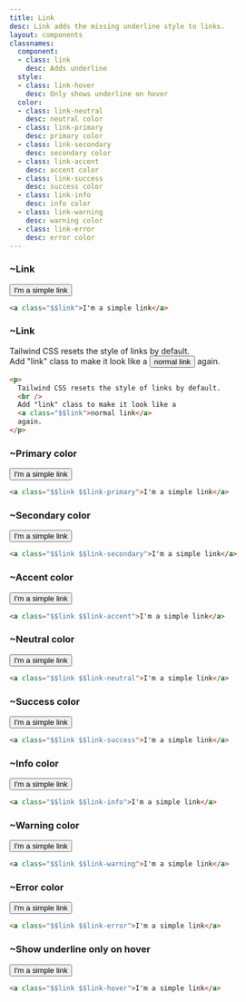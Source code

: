 ```yaml
---
title: Link
desc: Link adds the missing underline style to links.
layout: components
classnames:
  component:
  - class: link
    desc: Adds underline
  style:
  - class: link-hover
    desc: Only shows underline on hover
  color:
  - class: link-neutral
    desc: neutral color
  - class: link-primary
    desc: primary color
  - class: link-secondary
    desc: secondary color
  - class: link-accent
    desc: accent color
  - class: link-success
    desc: success color
  - class: link-info
    desc: info color
  - class: link-warning
    desc: warning color
  - class: link-error
    desc: error color
---
```


<script>
  import Component from "$components/Component.svelte"
</script>

### ~Link
<button class="link">I'm a simple link</button>

```html
<a class="$$link">I'm a simple link</a>
```


### ~Link
<p>Tailwind CSS resets the style of links by default.
  <br/>
  Add "link" class to make it look like a
  <button class="link">normal link</button> again.
</p>

```html
<p>
  Tailwind CSS resets the style of links by default.
  <br />
  Add "link" class to make it look like a
  <a class="$$link">normal link</a>
  again.
</p>
```


### ~Primary color
<button class="link link-primary">I'm a simple link</button>

```html
<a class="$$link $$link-primary">I'm a simple link</a>
```


### ~Secondary color
<button class="link link-secondary">I'm a simple link</button>

```html
<a class="$$link $$link-secondary">I'm a simple link</a>
```


### ~Accent color
<button class="link link-accent">I'm a simple link</button>

```html
<a class="$$link $$link-accent">I'm a simple link</a>
```


### ~Neutral color
<button class="link link-neutral">I'm a simple link</button>

```html
<a class="$$link $$link-neutral">I'm a simple link</a>
```


### ~Success color
<button class="link link-success">I'm a simple link</button>

```html
<a class="$$link $$link-success">I'm a simple link</a>
```


### ~Info color
<button class="link link-info">I'm a simple link</button>

```html
<a class="$$link $$link-info">I'm a simple link</a>
```


### ~Warning color
<button class="link link-warning">I'm a simple link</button>

```html
<a class="$$link $$link-warning">I'm a simple link</a>
```


### ~Error color
<button class="link link-error">I'm a simple link</button>

```html
<a class="$$link $$link-error">I'm a simple link</a>
```


### ~Show underline only on hover
<button class="link link-hover">I'm a simple link</button>

```html
<a class="$$link $$link-hover">I'm a simple link</a>
```
